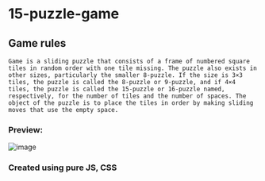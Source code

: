 # 15-puzzle-game

## Game rules

`Game is a sliding puzzle that consists of a frame of numbered square tiles in random order with one tile missing. The puzzle also exists in other sizes, particularly the smaller 8-puzzle. If the size is 3×3 tiles, the puzzle is called the 8-puzzle or 9-puzzle, and if 4×4 tiles, the puzzle is called the 15-puzzle or 16-puzzle named, respectively, for the number of tiles and the number of spaces. The object of the puzzle is to place the tiles in order by making sliding moves that use the empty space.`

### Preview:  
![image](https://user-images.githubusercontent.com/104726176/198663388-6cd9cd93-9e27-493e-b358-68b03f12541d.png)

### Created using pure JS, CSS

